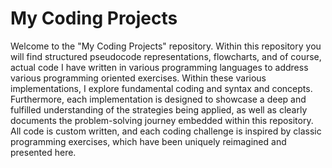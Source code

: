 # My Coding Projects

Welcome to the "My Coding Projects" repository. 
Within this repository you will find structured pseudocode representations, flowcharts, and of course, actual code I have written in various programming languages to address various programming oriented exercises.
Within these various implementations, I explore fundamental coding and syntax and concepts. 
Furthermore, each implementation is designed to showcase a deep and fulfilled understanding of the strategies being applied, as well as clearly documents the problem-solving journey embedded within this repository. 
All code is custom written, and each coding challenge is inspired by classic programming exercises, which have been uniquely reimagined and presented here.
